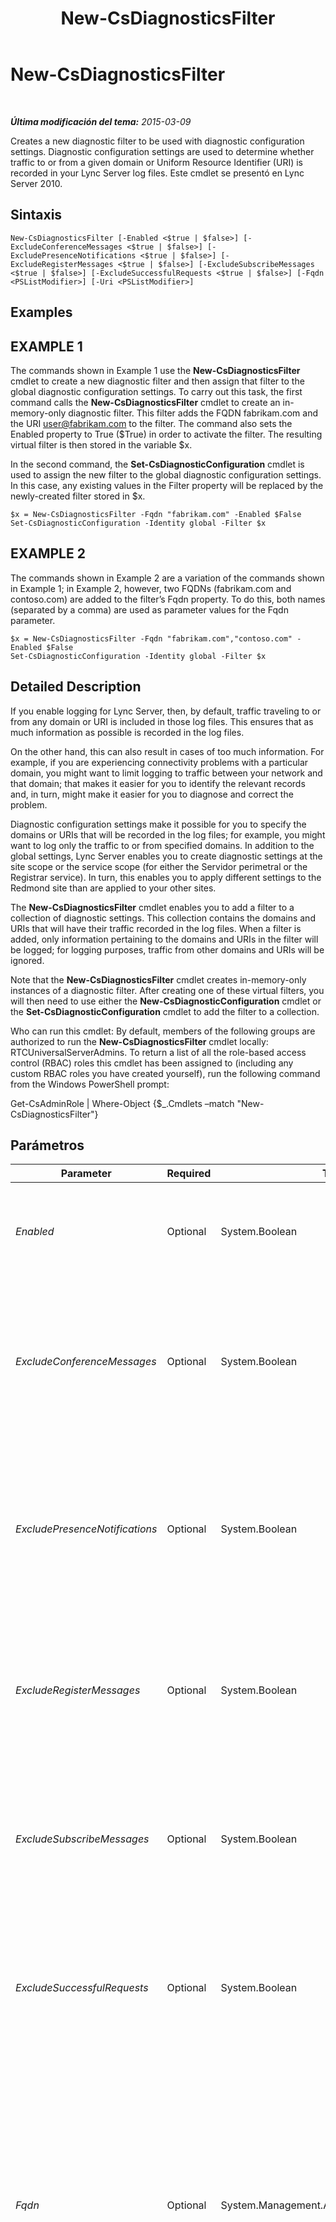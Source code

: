﻿---
title: New-CsDiagnosticsFilter
TOCTitle: New-CsDiagnosticsFilter
ms:assetid: f1af92b1-4d1f-4eb3-9874-7fa6f6ae39c5
ms:mtpsurl: https://technet.microsoft.com/es-es/library/Gg413009(v=OCS.15)
ms:contentKeyID: 48277129
ms.date: 01/07/2017
mtps_version: v=OCS.15
ms.translationtype: HT
---

# New-CsDiagnosticsFilter

 

_**Última modificación del tema:** 2015-03-09_

Creates a new diagnostic filter to be used with diagnostic configuration settings. Diagnostic configuration settings are used to determine whether traffic to or from a given domain or Uniform Resource Identifier (URI) is recorded in your Lync Server log files. Este cmdlet se presentó en Lync Server 2010.

## Sintaxis

    New-CsDiagnosticsFilter [-Enabled <$true | $false>] [-ExcludeConferenceMessages <$true | $false>] [-ExcludePresenceNotifications <$true | $false>] [-ExcludeRegisterMessages <$true | $false>] [-ExcludeSubscribeMessages <$true | $false>] [-ExcludeSuccessfulRequests <$true | $false>] [-Fqdn <PSListModifier>] [-Uri <PSListModifier>]

## Examples

## EXAMPLE 1

The commands shown in Example 1 use the **New-CsDiagnosticsFilter** cmdlet to create a new diagnostic filter and then assign that filter to the global diagnostic configuration settings. To carry out this task, the first command calls the **New-CsDiagnosticsFilter** cmdlet to create an in-memory-only diagnostic filter. This filter adds the FQDN fabrikam.com and the URI user@fabrikam.com to the filter. The command also sets the Enabled property to True ($True) in order to activate the filter. The resulting virtual filter is then stored in the variable $x.

In the second command, the **Set-CsDiagnosticConfiguration** cmdlet is used to assign the new filter to the global diagnostic configuration settings. In this case, any existing values in the Filter property will be replaced by the newly-created filter stored in $x.

    $x = New-CsDiagnosticsFilter -Fqdn "fabrikam.com" -Enabled $False
    Set-CsDiagnosticConfiguration -Identity global -Filter $x 

## EXAMPLE 2

The commands shown in Example 2 are a variation of the commands shown in Example 1; in Example 2, however, two FQDNs (fabrikam.com and contoso.com) are added to the filter’s Fqdn property. To do this, both names (separated by a comma) are used as parameter values for the Fqdn parameter.

    $x = New-CsDiagnosticsFilter -Fqdn "fabrikam.com","contoso.com" -Enabled $False
    Set-CsDiagnosticConfiguration -Identity global -Filter $x

## Detailed Description

If you enable logging for Lync Server, then, by default, traffic traveling to or from any domain or URI is included in those log files. This ensures that as much information as possible is recorded in the log files.

On the other hand, this can also result in cases of too much information. For example, if you are experiencing connectivity problems with a particular domain, you might want to limit logging to traffic between your network and that domain; that makes it easier for you to identify the relevant records and, in turn, might make it easier for you to diagnose and correct the problem.

Diagnostic configuration settings make it possible for you to specify the domains or URIs that will be recorded in the log files; for example, you might want to log only the traffic to or from specified domains. In addition to the global settings, Lync Server enables you to create diagnostic settings at the site scope or the service scope (for either the Servidor perimetral or the Registrar service). In turn, this enables you to apply different settings to the Redmond site than are applied to your other sites.

The **New-CsDiagnosticsFilter** cmdlet enables you to add a filter to a collection of diagnostic settings. This collection contains the domains and URIs that will have their traffic recorded in the log files. When a filter is added, only information pertaining to the domains and URIs in the filter will be logged; for logging purposes, traffic from other domains and URIs will be ignored.

Note that the **New-CsDiagnosticsFilter** cmdlet creates in-memory-only instances of a diagnostic filter. After creating one of these virtual filters, you will then need to use either the **New-CsDiagnosticConfiguration** cmdlet or the **Set-CsDiagnosticConfiguration** cmdlet to add the filter to a collection.

Who can run this cmdlet: By default, members of the following groups are authorized to run the **New-CsDiagnosticsFilter** cmdlet locally: RTCUniversalServerAdmins. To return a list of all the role-based access control (RBAC) roles this cmdlet has been assigned to (including any custom RBAC roles you have created yourself), run the following command from the Windows PowerShell prompt:

Get-CsAdminRole | Where-Object {$\_.Cmdlets –match "New-CsDiagnosticsFilter"}

## Parámetros


<table>
<colgroup>
<col style="width: 25%" />
<col style="width: 25%" />
<col style="width: 25%" />
<col style="width: 25%" />
</colgroup>
<thead>
<tr class="header">
<th>Parameter</th>
<th>Required</th>
<th>Type</th>
<th>Description</th>
</tr>
</thead>
<tbody>
<tr class="odd">
<td><p><em>Enabled</em></p></td>
<td><p>Optional</p></td>
<td><p>System.Boolean</p></td>
<td><p>Indicates whether or not the filter should be employed. The default value is True ($True).</p></td>
</tr>
<tr class="even">
<td><p><em>ExcludeConferenceMessages</em></p></td>
<td><p>Optional</p></td>
<td><p>System.Boolean</p></td>
<td><p>If set to True, information about conference messages (that is, any message with a conference URI in its To or From header) will not be recorded in the log files. The default value is False.</p></td>
</tr>
<tr class="odd">
<td><p><em>ExcludePresenceNotifications</em></p></td>
<td><p>Optional</p></td>
<td><p>System.Boolean</p></td>
<td><p>If set to True, information about presence notifications (that is, any message that uses the NOTIFY or BENOTIFY method) will not be recorded in the log files. The default value is False.</p></td>
</tr>
<tr class="even">
<td><p><em>ExcludeRegisterMessages</em></p></td>
<td><p>Optional</p></td>
<td><p>System.Boolean</p></td>
<td><p>If set to True, information about client registrations (that is, any message that uses the REGISTER method) will not be recorded in the log files. The default value is False.</p></td>
</tr>
<tr class="odd">
<td><p><em>ExcludeSubscribeMessages</em></p></td>
<td><p>Optional</p></td>
<td><p>System.Boolean</p></td>
<td><p>If set to True, information about client subscriptions (that is, any message that uses the SUBSCRIBE method) will not be recorded in the log files. The default value is False.</p></td>
</tr>
<tr class="even">
<td><p><em>ExcludeSuccessfulRequests</em></p></td>
<td><p>Optional</p></td>
<td><p>System.Boolean</p></td>
<td><p>If set to True. Information about successful SIP requests will not be recorded in the log files. Instead, only information about unsuccessful requests will be saved.</p></td>
</tr>
<tr class="odd">
<td><p><em>Fqdn</em></p></td>
<td><p>Optional</p></td>
<td><p>System.Management.Automation.PSListModifier</p></td>
<td><p>Collection of domains to be included in the filter. (More technically, these domains represent the host portion of a SIP address.) For the FQDN property you can use a fully qualified domain name (FQDN) like this: fabrikam.com. Alternatively, you can use wildcards to represent multiple domains: *.fabrikam.com. You can have more than one domain in a single filter.</p></td>
</tr>
<tr class="even">
<td><p><em>Uri</em></p></td>
<td><p>Optional</p></td>
<td><p>System.Management.Automation.PSListModifier</p></td>
<td><p>Collection of URIs to be included in the filter. (The URI is the user@host portion of a SIP address.) A URI can consist of any of the following patterns:</p>
<p>user@fabrikam.com</p>
<p>user@*</p>
<p>*@fabrikam.com</p>
<p>You can include multiple URIs in a single filter.</p></td>
</tr>
</tbody>
</table>


## Input Types

None. The **New-CsDiagnosticsFilter** cmdlet does not accept pipelined input.

## Return Types

The **New-CsDiagnosticsFilter** cmdlet creates new instances of the Microsoft.Rtc.Management.WritableConfig.Settings.Diagnostics.Filter object.

## Vea también

#### Otros recursos

[New-CsDiagnosticConfiguration](new-csdiagnosticconfiguration.md)  
[Set-CsDiagnosticConfiguration](set-csdiagnosticconfiguration.md)

